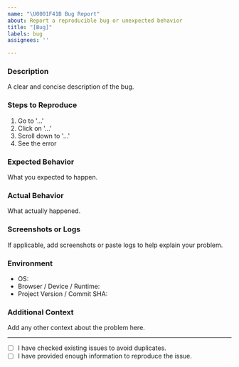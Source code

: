 ```yaml
---
name: "\U0001F41B Bug Report"
about: Report a reproducible bug or unexpected behavior
title: "[Bug]"
labels: bug
assignees: ''

---
```


### Description
A clear and concise description of the bug.

### Steps to Reproduce
1. Go to '...'
2. Click on '...'
3. Scroll down to '...'
4. See the error

### Expected Behavior
What you expected to happen.

### Actual Behavior
What actually happened.

### Screenshots or Logs
If applicable, add screenshots or paste logs to help explain your problem.

### Environment
- OS:
- Browser / Device / Runtime:
- Project Version / Commit SHA:

### Additional Context
Add any other context about the problem here.

---

- [ ] I have checked existing issues to avoid duplicates.
- [ ] I have provided enough information to reproduce the issue.
